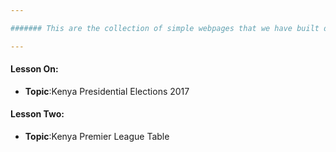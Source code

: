 ```yaml
---

####### This are the collection of simple webpages that we have built during our very interesting sessions together. Feel free to go throught them to understand concepts you might want to practise on.

---
```


#### Lesson On:
  - **Topic**:Kenya Presidential Elections 2017
  
#### Lesson Two:
  - **Topic**:Kenya Premier League Table
